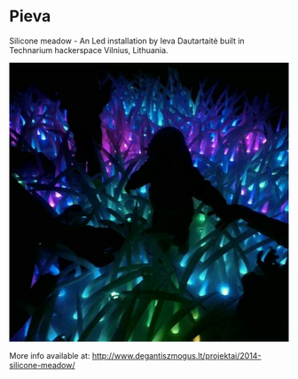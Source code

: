 Pieva
=====

Silicone meadow - An Led installation by Ieva Dautartaitė built in Technarium hackerspace Vilnius, Lithuania.

![TRIAC BLOC](doc/photos/facebook_-1830532766.jpg)

More info available at: http://www.degantiszmogus.lt/projektai/2014-silicone-meadow/

